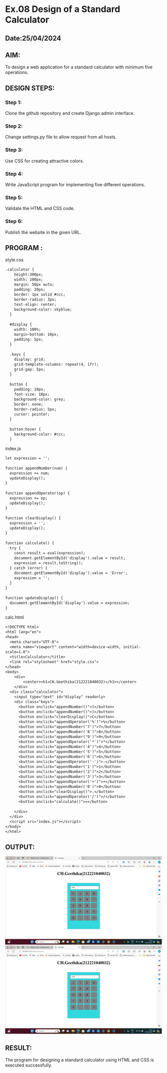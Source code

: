 # Ex.08 Design of a Standard Calculator
## Date:25/04/2024

## AIM:
To design a web application for a standard calculator with minimum five operations.

## DESIGN STEPS:

### Step 1:
Clone the github repository and create Django admin interface.

### Step 2:
Change settings.py file to allow request from all hosts.

### Step 3:
Use CSS for creating attractive colors.

### Step 4:
Write JavaScript program for implementing five different operations.

### Step 5:
Validate the HTML and CSS code.

### Step 6:
Publish the website in the given URL.

## PROGRAM :
style.css
```
.calculator {
    height:300px;
    width: 200px;
    margin: 50px auto;
    padding: 20px;
    border: 1px solid #ccc;
    border-radius: 3px;
    text-align: center;
    background-color: skyblue;
  }
  
  #display {
    width: 100%;
    margin-bottom: 10px;
    padding: 5px;
  }
  
  .keys {
    display: grid;
    grid-template-columns: repeat(4, 1fr);
    grid-gap: 5px;
  }
  
  button {
    padding: 10px;
    font-size: 18px;
    background-color: grey;
    border: none;
    border-radius: 5px;
    cursor: pointer;
  }
  
  button:hover {
    background-color: #ccc;
  }  
```
index.js
```
let expression = '';

function appendNumber(num) {
  expression += num;
  updateDisplay();
}

function appendOperator(op) {
  expression += op;
  updateDisplay();
}

function clearDisplay() {
  expression = '';
  updateDisplay();
}

function calculate() {
  try {
    const result = eval(expression);
    document.getElementById('display').value = result;
    expression = result.toString();
  } catch (error) {
    document.getElementById('display').value = 'Error';
    expression = '';
  }
}

function updateDisplay() {
  document.getElementById('display').value = expression;
}
```
calc.html
```
<!DOCTYPE html>
<html lang="en">
<head>
  <meta charset="UTF-8">
  <meta name="viewport" content="width=device-width, initial-scale=1.0">
  <title>Calculator</title>
  <link rel="stylesheet" href="style.css">
</head>
<body>
    <div>
        <center><h1>CH.Geethika(212221040032)</h1></center>
    </div>
  <div class="calculator">
    <input type="text" id="display" readonly>
    <div class="keys">
      <button onclick="appendNumber()">(</button>
      <button onclick="appendNumber()">)</button>
      <button onclick="clearDisplay()">C</button>
      <button onclick="appendOperator('%')">%</button>
      <button onclick="appendNumber('7')">7</button>
      <button onclick="appendNumber('8')">8</button>
      <button onclick="appendNumber('9')">9</button>
      <button onclick="appendOperator('*')">*</button>
      <button onclick="appendNumber('4')">4</button>
      <button onclick="appendNumber('5')">5</button>
      <button onclick="appendNumber('6')">6</button>
      <button onclick="appendOperator('-')">-</button>
      <button onclick="appendNumber('1')">1</button>
      <button onclick="appendNumber('2')">2</button>
      <button onclick="appendNumber('3')">3</button>
      <button onclick="appendOperator('+')">+</button>
      <button onclick="appendNumber('0')">0</button>
      <button onclick="clearDisplay()">.</button>
      <button onclick="appendOperator('/')">/</button>
      <button onclick="calculate()">=</button>
      
    </div>
  </div>
  <script src="index.js"></script>
</body>
</html>
```


## OUTPUT:
![alt text](<Screenshot (446).png>)
![alt text](<Screenshot (446).png>)


## RESULT:
The program for designing a standard calculator using HTML and CSS is executed successfully.
